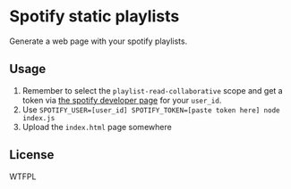 # Spotify static playlists

Generate a web page with your spotify playlists.

## Usage

1. Remember to select the `playlist-read-collaborative` scope and get a token via [the spotify developer page](https://developer.spotify.com/console/get-playlists/?user_id=soyuka&limit=&offset=) for your `user_id`.
2. Use `SPOTIFY_USER=[user_id] SPOTIFY_TOKEN=[paste token here] node index.js`
3. Upload the `index.html` page somewhere

## License

WTFPL
